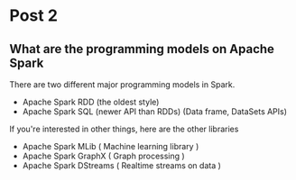 # Post 2

## What are the programming models on Apache Spark

There are two different major programming models in Spark.

- Apache Spark RDD (the oldest style)
- Apache Spark SQL (newer API than RDDs) (Data frame, DataSets APIs)

If you're interested in other things, here are the other libraries

- Apache Spark MLib ( Machine learning library )
- Apache Spark GraphX ( Graph processing )
- Apache Spark DStreams ( Realtime streams on data )
